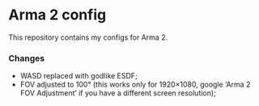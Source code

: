 # Arma 2 config
This repository contains my configs for Arma 2.

### Changes
- WASD replaced with godlike ESDF;
- FOV adjusted to 100° (this works only for 1920×1080, google ‘Arma 2 FOV Adjustment’ if you have a different screen resolution);

